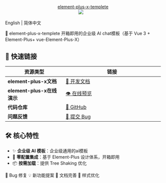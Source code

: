 <div align="center">
  <a href="https://element-plus-x.com">
     element-plus-x-templete
  </a>
</div>

<div align="center">
<img src="https://cdn.element-plus-x.com/demo.webp" calss="element-plus-x-bubble" />&emsp;
</div>


English | 简体中文

🚀 element-plus-x-templete
开箱即用的企业级 AI chat模板（基于 Vue 3 + Element-Plus+ vue-Element-Plus-X）

## 📢 快速链接
| 资源类型     | <div style="width: 300px;" >链接</div>                       |
| ------------ | ------------------------------------------------------------ |
| **element-plus-x文档**     | [📖 开发文档](https://element-plus-x.com)                     |
| **element-plus-x在线演示** | [👁️ 在线预览](https://v.element-plus-x.com)                   |
| **代码仓库** | [🐙 GitHub]()    |
| **问题反馈** | [🐛 提交 Bug]() |

## 🛠️ 核心特性
- ✨ **企业级 AI 模板**：企业级通用的ai模板
- 🚀 **零配置集成**：基于 Element-Plus 设计体系，开箱即用
- 📦 **按需加载**：提供 Tree Shaking 优化



🐛 Bug 修复
💡 新功能提案
📝 文档完善
🎨 样式优化